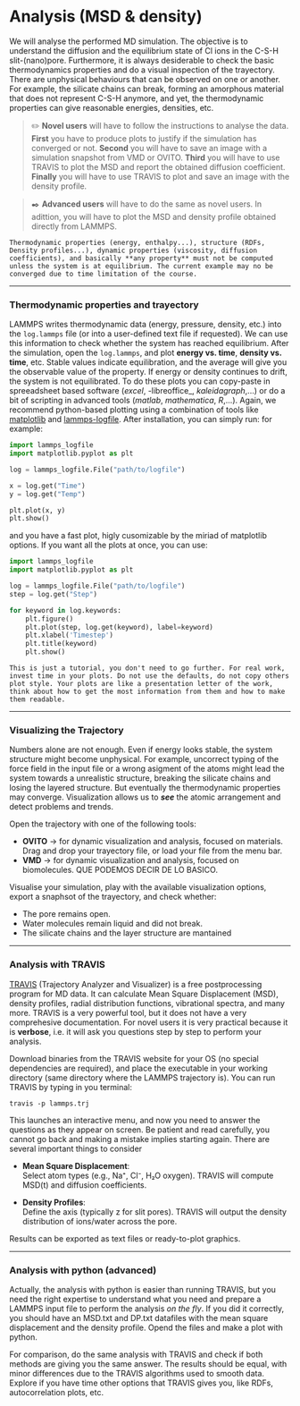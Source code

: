 # Analysis (MSD & density)

We will analyse the performed MD simulation. The objective is to understand the diffusion and the equilibrium state of Cl ions in the C-S-H slit-(nano)pore. Furthermore, it is always desiderable to check the basic thermodynamics properties and do a visual inspection of the trayectory. There are unphysical behaviours that can be observed on one or another. For example, the silicate chains can break, forming an amorphous material that does not represent C-S-H anymore, and yet, the thermodynamic properties can give reasonable energies, densities, etc. 

> ✏️ **Novel users** will have to follow the instructions to analyse the data. **First** you have to produce plots to justify if the simulation has converged or not. **Second** you will have to save an image with a simulation snapshot from VMD or OVITO. **Third** you will have to use TRAVIS to plot the MSD and report the obtained diffusion coefficient. **Finally** you will have to use TRAVIS to plot and save an image with the density profile.

> ✒️ **Advanced users** will have to do the same as novel users. In adittion, you will have to plot the MSD and density profile obtained directly from LAMMPS.

```{caution}
Thermodynamic properties (energy, enthalpy...), structure (RDFs, Density profiles...), dynamic properties (viscosity, diffusion coefficients), and basically **any property** must not be computed unless the system is at equilibrium. The current example may no be converged due to time limitation of the course.
```

---
### Thermodynamic properties and trayectory

LAMMPS writes thermodynamic data (energy, pressure, density, etc.) into the `log.lammps` file (or into a user-defined text file if requested).  We can use this information to check whether the system has reached equilibrium. After the simulation, open the `log.lammps`, and plot **energy vs. time**, **density vs. time**, etc. Stable values indicate equilibration, and the average will give you the observable value of the property. If energy or density continues to drift, the system is not equilibrated. To do these plots you can copy-paste in spreeadsheet based software (_excel_, -libreoffice_, _kaleidagraph_,...) or do a bit of scripting in advanced tools (_matlab_, _mathematica_, _R_,...). Again, we recommend python-based plotting using a combination of tools like [matplotlib](https://matplotlib.org) and [lammps-logfile](https://pypi.org/project/lammps-logfile/). After installation, you can simply run: for example:

```python
import lammps_logfile
import matplotlib.pyplot as plt

log = lammps_logfile.File("path/to/logfile")

x = log.get("Time")
y = log.get("Temp")

plt.plot(x, y)
plt.show()
```

and you have a fast plot, higly cusomizable by the miriad of matplotlib options. If you want all the plots at once, you can use:

```python
import lammps_logfile
import matplotlib.pyplot as plt

log = lammps_logfile.File("path/to/logfile")
step = log.get("Step")

for keyword in log.keywords:
    plt.figure()
    plt.plot(step, log.get(keyword), label=keyword)
    plt.xlabel('Timestep')
    plt.title(keyword)
    plt.show()
```

```{Tip}
This is just a tutorial, you don't need to go further. For real work, invest time in your plots. Do not use the defaults, do not copy others plot style. Your plots are like a presentation letter of the work, think about how to get the most information from them and how to make them readable. 
```

---

### Visualizing the Trajectory

Numbers alone are not enough. Even if energy looks stable, the system structure might become unphysical. For example, uncorrect typing of the force field in the input file or a wrong asigment of the atoms might lead the system towards a unrealistic structure, breaking the silicate chains and losing the layered structure. But eventually the thermodynamic properties may converge. Visualization allows us to **_see_** the atomic arrangement and detect problems and trends.

Open the trajectory with one of the following tools:
- **OVITO** → for dynamic visualization and analysis, focused on materials. Drag and drop your trayectory file, or load your file from the menu bar.  
- **VMD** → for dynamic visualization and analysis, focused on biomolecules.  QUE PODEMOS DECIR DE LO BASICO. 

Visualise your simulation, play with the available visualization options, export a snaphsot of the trayectory, and check whether:
- The pore remains open.  
- Water molecules remain liquid and did not break.  
- The silicate chains and the layer structure are mantained

---

### Analysis with TRAVIS

[TRAVIS](https://www.travis-analyzer.de) (Trajectory Analyzer and Visualizer) is a free postprocessing program for MD data. It can calculate Mean Square Displacement (MSD), density profiles, radial distribution functions, vibrational spectra, and many more. TRAVIS is a very powerful tool, but it does not have a very comprehesive documentation. For novel users it is very practical because it is **verbose**, i.e. it will ask you questions step by step to perform your analysis. 

Download binaries from the TRAVIS website for your OS (no special dependencies are required), and place the executable in your working directory (same directory where the LAMMPS trajectory is). You can run TRAVIS by typing in you terminal:

```
travis -p lammps.trj
```

This launches an interactive menu, and now you need to answer the questions as they appear on screen. Be patient and read carefully, you cannot go back and making a mistake implies starting again. There are several important things to consider

- **Mean Square Displacement**:  
  Select atom types (e.g., Na⁺, Cl⁻, H₂O oxygen). TRAVIS will compute MSD(t) and diffusion coefficients.  

- **Density Profiles**:  
  Define the axis (typically z for slit pores). TRAVIS will output the density distribution of ions/water across the pore.  

Results can be exported as text files or ready-to-plot graphics.

---
### Analysis with python (advanced)

Actually, the analysis with python is easier than running TRAVIS, but you need the right expertise to understand what you need and prepare a LAMMPS input file to perform the analysis _on the fly_. If you did it correctly, you should have an MSD.txt and DP.txt datafiles with the mean square displacement and the density profile. Opend the files and make a plot with python. 

For comparison, do the same analysis with TRAVIS and check if both methods are giving you the same answer. The results should be equal, with minor differences due to the TRAVIS algorithms used to smooth data. Explore if you have time other options that TRAVIS gives you, like RDFs, autocorrelation plots, etc.

